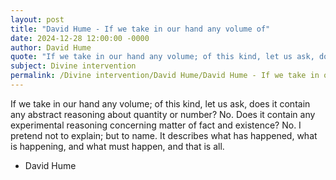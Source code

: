 ```yaml
---
layout: post
title: "David Hume - If we take in our hand any volume of"
date: 2024-12-28 12:00:00 -0000
author: David Hume
quote: "If we take in our hand any volume; of this kind, let us ask, does it contain any abstract reasoning about quantity or number? No. Does it contain any experimental reasoning concerning matter of fact and existence? No. I pretend not to explain; but to name. It describes what has happened, what is happening, and what must happen, and that is all."
subject: Divine intervention
permalink: /Divine intervention/David Hume/David Hume - If we take in our hand any volume of
---
```


If we take in our hand any volume; of this kind, let us ask, does it contain any abstract reasoning about quantity or number? No. Does it contain any experimental reasoning concerning matter of fact and existence? No. I pretend not to explain; but to name. It describes what has happened, what is happening, and what must happen, and that is all.

- David Hume
